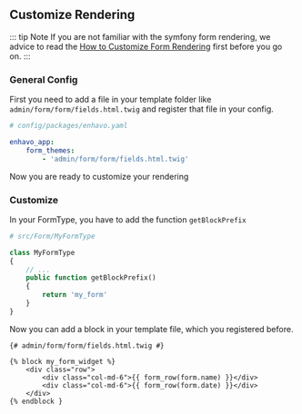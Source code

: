 ## Customize Rendering

::: tip Note
If you are not familiar with the symfony form rendering, we advice to
read the [How to Customize Form
Rendering](https://symfony.com/doc/current/form/form_customization.html)
first before you go on.
:::

### General Config

First you need to add a file in your template folder like
`admin/form/form/fields.html.twig` and register that file in your
config.

```yaml
# config/packages/enhavo.yaml

enhavo_app:
    form_themes:
        - 'admin/form/form/fields.html.twig'
```

Now you are ready to customize your rendering

### Customize

In your FormType, you have to add the function `getBlockPrefix`

```php
# src/Form/MyFormType

class MyFormType
{
    // ...
    public function getBlockPrefix()
    {
        return 'my_form'
    }
}
```

Now you can add a block in your template file, which you registered
before.

```twig
{# admin/form/form/fields.html.twig #}

{% block my_form_widget %}
    <div class="row">
        <div class="col-md-6">{{ form_row(form.name) }}</div>
        <div class="col-md-6">{{ form_row(form.date) }}</div>
    </div>
{% endblock }
```
